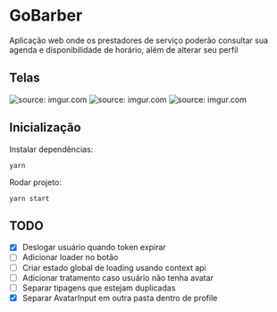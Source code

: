 # GoBarber

Aplicação web onde os prestadores de serviço poderão consultar sua agenda e disponibilidade de horário, além de alterar seu perfil

## Telas

<img src="https://i.imgur.com/MJdndYn.png" title="source: imgur.com" />
<img src="https://i.imgur.com/8ilUhdb.png" title="source: imgur.com" />
<img src="https://i.imgur.com/AiyWDQI.png" title="source: imgur.com" />

## Inicialização

Instalar dependências:
```
yarn
```
Rodar projeto:
```
yarn start
```

## TODO

- [x] Deslogar usuário quando token expirar
- [ ] Adicionar loader no botão
- [ ] Criar estado global de loading usando context api
- [ ] Adicionar tratamento caso usuário não tenha avatar
- [ ] Separar tipagens que estejam duplicadas
- [x] Separar AvatarInput em outra pasta dentro de profile
